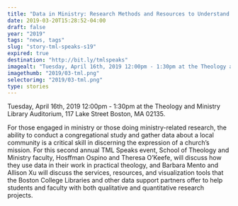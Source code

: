 ```yaml
---
title: "Data in Ministry: Research Methods and Resources to Understand Changes in our Church"
date: 2019-03-20T15:28:52-04:00
draft: false
year: "2019"
tags: "news, tags"
slug: "story-tml-speaks-s19"
expired: true
destination: "http://bit.ly/tmlspeaks"
imagealt: "Tuesday, April 16th, 2019 12:00pm - 1:30pm at the Theology and Ministry Library Auditorium, 117 Lake Street"
imagethumb: "2019/03-tml.png"
selectorimg: "2019/03-tml.png"
type: stories
---
```


Tuesday, April 16th, 2019 12:00pm - 1:30pm at the Theology and Ministry Library Auditorium, 117 Lake Street Boston, MA 02135. 

For those engaged in ministry or those doing ministry-related research, the ability to conduct a congregational study and gather data about a local community is a critical skill in discerning the expression of a church’s mission. For this second annual TML Speaks event, School of Theology and Ministry faculty, Hosffman Ospino and Theresa O’Keefe, will discuss how they use data in their work in practical theology, and Barbara Mento and Allison Xu will discuss the services, resources, and visualization tools that the Boston College Libraries and other data support partners offer to help students and faculty with both qualitative and quantitative research projects.